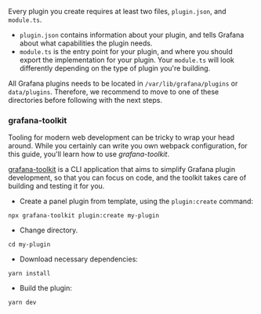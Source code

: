 Every plugin you create requires at least two files, `plugin.json`, and `module.ts`.

- `plugin.json` contains information about your plugin, and tells Grafana about what capabilities the plugin needs.
- `module.ts` is the entry point for your plugin, and where you should export the implementation for your plugin. Your `module.ts` will look differently depending on the type of plugin you're building.

All Grafana plugins needs to be located in `/var/lib/grafana/plugins` or `data/plugins`. Therefore, we recommend to move to one of these directories before following with the next steps.

### grafana-toolkit

Tooling for modern web development can be tricky to wrap your head around. While you certainly can write you own webpack configuration, for this guide, you'll learn how to use _grafana-toolkit_.

[grafana-toolkit](https://github.com/grafana/grafana/tree/master/packages/grafana-toolkit) is a CLI application that aims to simplify Grafana plugin development, so that you can focus on code, and the toolkit takes care of building and testing it for you.

- Create a panel plugin from template, using the `plugin:create` command:

```
npx grafana-toolkit plugin:create my-plugin
```

- Change directory.

```
cd my-plugin
```

- Download necessary dependencies:

```
yarn install
```

- Build the plugin:

```
yarn dev
```
